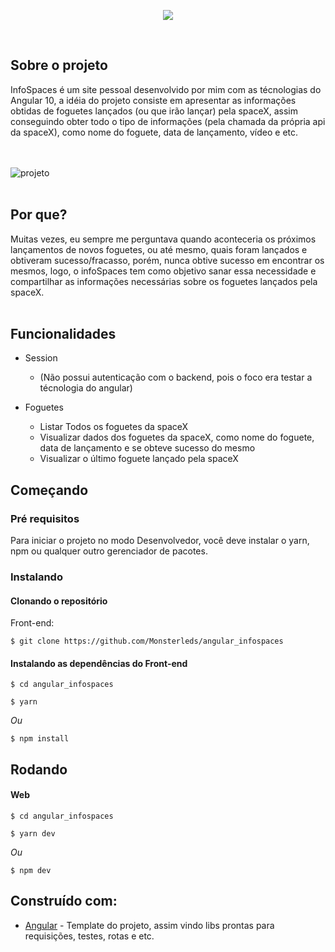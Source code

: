 <p align="center">
  <img src="https://user-images.githubusercontent.com/56271517/89470927-4fd77880-d753-11ea-9558-150e6fdc33c2.png"> </img>
</p>
<br>

## Sobre o projeto
InfoSpaces é um site pessoal desenvolvido por mim com as técnologias do Angular 10, a idéia do projeto consiste em apresentar as informações obtidas de foguetes lançados (ou que irão lançar) pela spaceX, assim conseguindo obter todo o tipo de informações (pela chamada da própria api da spaceX), como nome do foguete, data de lançamento, vídeo e etc.

<br><br>
![projeto](https://user-images.githubusercontent.com/56271517/89471768-5f57c100-d755-11ea-9138-250763dc2143.png)
<br><br>
## Por que?
Muitas vezes, eu sempre me perguntava quando aconteceria os próximos lançamentos de novos foguetes, ou até mesmo, quais foram lançados e obtiveram sucesso/fracasso, porém, 
nunca obtive sucesso em encontrar os mesmos, logo, o infoSpaces tem como objetivo sanar essa necessidade e compartilhar as informações necessárias sobre os foguetes lançados pela spaceX.
<br><br>
## Funcionalidades
- Session

     - (Não possui autenticação com o backend, pois o foco era testar a técnologia do angular)
     
- Foguetes

     - Listar Todos os foguetes da spaceX
     - Visualizar dados dos foguetes da spaceX, como nome do foguete, data de lançamento e se obteve sucesso do mesmo
     - Visualizar o último foguete lançado pela spaceX
     
## Começando
### Pré requisitos
Para iniciar o projeto no modo Desenvolvedor, você deve instalar o yarn, npm ou qualquer outro gerenciador de pacotes.

### Instalando

#### Clonando o repositório
Front-end:

```
$ git clone https://github.com/Monsterleds/angular_infospaces
```

#### Instalando as dependências do Front-end
```
$ cd angular_infospaces
```

```
$ yarn
```
_Ou_
```
$ npm install
```

## Rodando
#### Web
```
$ cd angular_infospaces
```
```
$ yarn dev
```
_Ou_
```
$ npm dev
```

## Construído com: 
- [Angular](https://angular.io/) - Template do projeto, assim vindo libs prontas para requisições, testes, rotas e etc.
